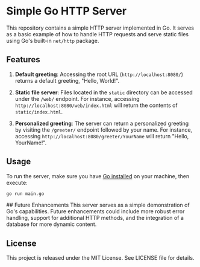 # Simple Go HTTP Server

This repository contains a simple HTTP server implemented in Go. It serves as a basic example of how to handle HTTP requests and serve static files using Go's built-in `net/http` package.

## Features

1. **Default greeting**: Accessing the root URL (`http://localhost:8080/`) returns a default greeting, "Hello, World!".

2. **Static file server**: Files located in the `static` directory can be accessed under the `/web/` endpoint. For instance, accessing `http://localhost:8080/web/index.html` will return the contents of `static/index.html`.

3. **Personalized greeting**: The server can return a personalized greeting by visiting the `/greeter/` endpoint followed by your name. For instance, accessing `http://localhost:8080/greeter/YourName` will return "Hello, YourName!".

## Usage

To run the server, make sure you have [Go installed](https://golang.org/doc/install) on your machine, then execute:

```bash
go run main.go
```

## Future Enhancements
This server serves as a simple demonstration of Go's capabilities. Future enhancements could include more robust error handling, support for additional HTTP methods, and the integration of a database for more dynamic content.

## License
This project is released under the MIT License. See LICENSE file for details.
